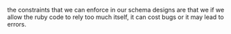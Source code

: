 the constraints that we can enforce in our schema designs are that we if we allow the ruby code to rely too much itself, it can cost bugs or it may lead to errors. 